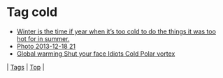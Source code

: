 <!--
title: Tag cold
date: 2020-06-28T15:26:58.930Z
tags:
-->
# Tag cold

 * [Winter is the time if year when it’s too cold to do the things it was too hot for in summer.](165999191599.md)
 * [Photo 2013-12-18 21](70420514632.md)
 * [Global warming Shut your face Idiots Cold Polar vortex](72557906249.md)

| [Tags](tags.md) | [Top](index.md) |
